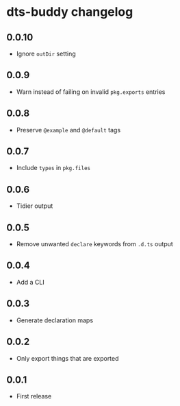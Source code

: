 # dts-buddy changelog

## 0.0.10

- Ignore `outDir` setting

## 0.0.9

- Warn instead of failing on invalid `pkg.exports` entries

## 0.0.8

- Preserve `@example` and `@default` tags

## 0.0.7

- Include `types` in `pkg.files`

## 0.0.6

- Tidier output

## 0.0.5

- Remove unwanted `declare` keywords from `.d.ts` output

## 0.0.4

- Add a CLI

## 0.0.3

- Generate declaration maps

## 0.0.2

- Only export things that are exported

## 0.0.1

- First release
